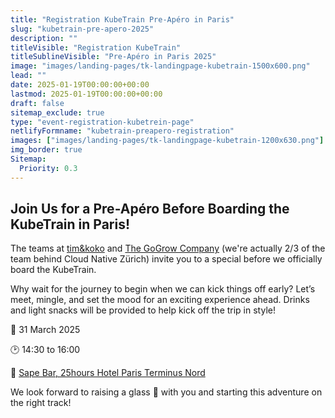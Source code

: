 ```yaml
---
title: "Registration KubeTrain Pre-Apéro in Paris"
slug: "kubetrain-pre-apero-2025"
description: ""
titleVisible: "Registration KubeTrain"
titleSublineVisible: "Pre-Apéro in Paris 2025"
image: "images/landing-pages/tk-landingpage-kubetrain-1500x600.png"
lead: ""
date: 2025-01-19T00:00:00+00:00
lastmod: 2025-01-19T00:00:00+00:00
draft: false
sitemap_exclude: true
type: "event-registration-kubetrein-page"
netlifyFormname: "kubetrain-preapero-registration"
images: ["images/landing-pages/tk-landingpage-kubetrain-1200x630.png"]
img_border: true
Sitemap:
  Priority: 0.3
---
```


## Join Us for a Pre-Apéro Before Boarding the KubeTrain in Paris!

The teams at [tim&koko](https://tim-koko.ch/) and [The GoGrow Company](https://thegogrow.company/) (we're actually 2/3 of the team behind Cloud Native Zürich) invite you to a special before we officially board the KubeTrain.

Why wait for the journey to begin when we can kick things off early? Let’s meet, mingle, and set the mood for an exciting experience ahead. Drinks and light snacks will be provided to help kick off the trip in style!


📆 31 March 2025

🕑 14:30 to 16:00

📍 [Sape Bar, 25hours Hotel Paris Terminus Nord](https://www.google.com/maps/place/25hours+Hotel+Paris+Terminus+Nord/@48.8795775,2.3525601,741m/data=!3m2!1e3!5s0x47e66e6db34f5fed:0x663fbf62642da376!4m9!3m8!1s0x47e66e6dba4fffff:0x84ff91fa8e493baf!5m2!4m1!1i2!8m2!3d48.879574!4d2.355135!16s%2Fg%2F11f5d821d4?entry=tts&g_ep=EgoyMDI1MDEwNi4xIPu8ASoASAFQAw%3D%3D)

We look forward to raising a glass 🍻 with you and starting this adventure on the right track!
